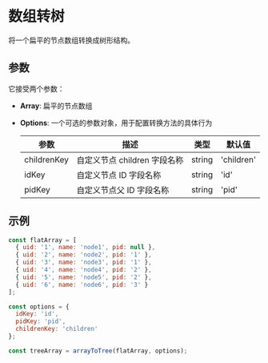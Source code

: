 # 数组转树

将一个扁平的节点数组转换成树形结构。

## 参数

它接受两个参数：

- **Array**: 扁平的节点数组
- **Options**: 一个可选的参数对象，用于配置转换方法的具体行为

  | 参数        | 描述                         | 类型   | 默认值     |
  | ----------- | ---------------------------- | ------ | ---------- |
  | childrenKey | 自定义节点 children 字段名称 | string | 'children' |
  | idKey       | 自定义节点 ID 字段名称       | string | 'id'       |
  | pidKey      | 自定义节点父 ID 字段名称     | string | 'pid'      |

## 示例

```javascript
const flatArray = [
  { uid: '1', name: 'node1', pid: null },
  { uid: '2', name: 'node2', pid: '1' },
  { uid: '3', name: 'node3', pid: '1' },
  { uid: '4', name: 'node4', pid: '2' },
  { uid: '5', name: 'node5', pid: '2' },
  { uid: '6', name: 'node6', pid: '3' }
];

const options = {
  idKey: 'id',
  pidKey: 'pid',
  childrenKey: 'children'
};

const treeArray = arrayToTree(flatArray, options);
```
